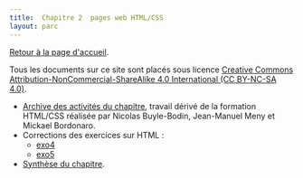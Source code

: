 ```yaml
---
title:  Chapitre 2  pages web HTML/CSS
layout: parc
---
```





[Retour à la page d'accueil](https://parc-nsi.github.io/premiere-nsi/index.html).

Tous les documents sur ce site sont   placés sous licence [Creative Commons Attribution-NonCommercial-ShareAlike 4.0 International (CC BY-NC-SA 4.0)](https://creativecommons.org/licenses/by-nc-sa/4.0/).


* [Archive des activités du chapitre](https://cloud-lyon.beta.education.fr/s/tKfSb9jo26CC8LN), travail dérivé de la formation HTML/CSS réalisée par Nicolas Buyle-Bodin, Jean-Manuel Meny et Mickael Bordonaro.
* Corrections des exercices sur HTML :
  * [exo4](https://repl.it/@fredericjunier/CorrigeExo4)
  * [exo5](https://repl.it/@fredericjunier/corrigeExo5)
* [Synthèse du chapitre](chapitre2/memo/MemoHTML-CSS-2020.pdf).

